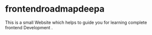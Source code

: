# frontendroadmapdeepa
This is a small Website which helps to guide you for learning complete frontend Development .
